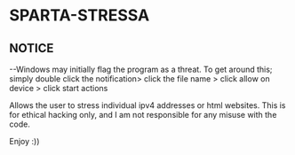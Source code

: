 # SPARTA-STRESSA
## NOTICE ##
--Windows may initially flag the program as a threat. To get around this; 
simply double click the notification> click the file name > click allow on device > click start actions


Allows the user to stress individual ipv4 addresses or html websites. This is for ethical hacking only, and I am not responsible for any misuse with the code.

Enjoy :))
